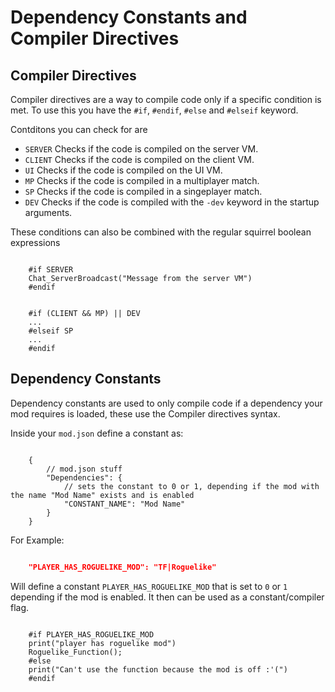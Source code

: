 # Dependency Constants and Compiler Directives

## Compiler Directives

Compiler directives are a way to compile code only if a specific condition is met. To
use this you have the ``#if``, ``#endif``, ``#else`` and ``#elseif`` keyword.

Contditons you can check for are

- ``SERVER`` Checks if the code is compiled on the server VM.
- ``CLIENT`` Checks if the code is compiled on the client VM.
- ``UI`` Checks if the code is compiled on the UI VM.
- ``MP`` Checks if the code is compiled in a multiplayer match.
- ``SP`` Checks if the code is compiled in a singeplayer match.
- ``DEV`` Checks if the code is compiled with the ``-dev`` keyword in the startup
    arguments.

These conditions can also be combined with the regular squirrel boolean expressions

```squirrel

    #if SERVER
    Chat_ServerBroadcast("Message from the server VM")
    #endif
```

```squirrel

    #if (CLIENT && MP) || DEV
    ...
    #elseif SP
    ...
    #endif
```

## Dependency Constants

Dependency constants are used to only compile code if a dependency your mod requires is
loaded, these use the Compiler directives syntax.

Inside your ``mod.json`` define a constant as:

```squirrel

    {
        // mod.json stuff
        "Dependencies": {
            // sets the constant to 0 or 1, depending if the mod with the name "Mod Name" exists and is enabled
            "CONSTANT_NAME": "Mod Name"
        }
    }
```

For Example:

```json

    "PLAYER_HAS_ROGUELIKE_MOD": "TF|Roguelike"
```

Will define a constant ``PLAYER_HAS_ROGUELIKE_MOD`` that is set to ``0`` or ``1``
depending if the mod is enabled. It then can be used as a constant/compiler flag.

```squirrel

    #if PLAYER_HAS_ROGUELIKE_MOD
    print("player has roguelike mod")
    Roguelike_Function();
    #else
    print("Can't use the function because the mod is off :'(")
    #endif
```
